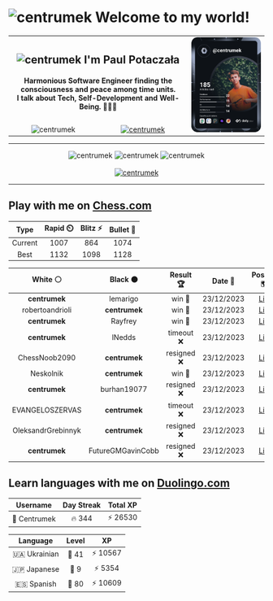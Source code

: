 <h1>
  <img
    src="https://emojis.slackmojis.com/emojis/images/1531849430/4246/blob-sunglasses.gif"
    width="30"
    alt="centrumek"
  />
  Welcome to my world!
</h1>

<table>
  <tbody>
    <tr>
      <td align="center" width="70%" colspan="2">
        <h2>
          <img
            src="https://raw.githubusercontent.com/MartinHeinz/MartinHeinz/master/wave.gif"
            width="30px"
            alt="centrumek"
          />
          I'm Paul Potaczała
        </h2>
        <h4>
          Harmonious Software Engineer finding the consciousness and peace among time units.
          <br/>
          I talk about Tech, Self-Development and Well-Being. 🌿🧘🚀
        </h4>
      </td>
      <td width="30%" rowspan="2">
        <a href="https://app.daily.dev/centrumek">
          <img
            src="./devcard.svg"
            alt="centrumek"
          />
        </a>
      </td>
    </tr>
    <tr align="center">
      <td>
        <img
          src="https://komarev.com/ghpvc/?username=centrumek&label=visitors&color=0e75b6&style=flat"
          alt="centrumek"
        >
      </td>
      <td>
        <a href="https://stackoverflow.com/users/14496012/centrumek">
          <img
            src="https://stackoverflow.com/users/flair/14496012.png?theme=dark"
            alt="centrumek"
          >
        </a>
      </td>
    </tr>
  </tbody>
</table>

---
<div align="center">
  <img 
    src="https://github-readme-stats.vercel.app/api?username=centrumek&show_icons=true&count_private=true&theme=dark&hide_border=true&hide=issues,contribs&bg_color=00000000"
    alt="centrumek"
  />
  <img
    src="https://github-readme-stats.vercel.app/api/top-langs/?username=centrumek&layout=compact&hide_border=true&theme=dark&bg_color=00000000&langs_count=6&exclude_repo=air-statistic-app"
    alt="centrumek"
  />
  <img 
    src="https://github-readme-streak-stats.herokuapp.com?user=centrumek&theme=dark&hide_border=true&background=FFFFFF00"
    alt="centrumek"
  />
  <br/>
  <br/>
  <a href="https://www.buymeacoffee.com/centrumek">
    <img
      src="https://cdn.buymeacoffee.com/buttons/v2/default-orange.png"
      height="50"
      width="210"
      alt="centrumek"
    />
  </a>
</div>

---

## Play with me on [Chess.com](https://www.chess.com/member/centrumek)

<div align="center">
<!--START_SECTION:chessStats-->
<!-- Automatically generated with https://github.com/Balastrong/chess-stats-action -->

| Type | Rapid ⏲️ | Blitz ⚡ | Bullet 🔫 |
|:---:|:---:|:---:|:---:|
| Current | 1007 | 864 | 1074 |
| Best | 1132 | 1098 | 1128 |

| White ⚪ | Black ⚫ | Result 🏆 | Date 📅 | Position 🗺️ | Type 🕕 |
|:---:|:---:|:---:|:---:|:---:|:---:|
| **centrumek** | lemarigo | win 🥇 | 23/12/2023 | <a href="http://www.ee.unb.ca/cgi-bin/tervo/fen.pl?select=3k4/8/2pp4/2r5/K3b3/P7/8/8 b - -">Link</a> | Blitz |
| robertoandrioli | **centrumek** | win 🥇 | 23/12/2023 | <a href="http://www.ee.unb.ca/cgi-bin/tervo/fen.pl?select=8/R7/8/8/8/2R4K/PP3kr1/7r w - -">Link</a> | Blitz |
| **centrumek** | Rayfrey | win 🥇 | 23/12/2023 | <a href="http://www.ee.unb.ca/cgi-bin/tervo/fen.pl?select=2r5/8/8/1P6/1K1bkp2/8/8/4R3 b - -">Link</a> | Blitz |
| **centrumek** | lNedds | timeout ❌ | 23/12/2023 | <a href="http://www.ee.unb.ca/cgi-bin/tervo/fen.pl?select=8/8/8/8/4K3/6k1/5r1p/6q1 w - -">Link</a> | Blitz |
| ChessNoob2090 | **centrumek** | resigned ❌ | 23/12/2023 | <a href="http://www.ee.unb.ca/cgi-bin/tervo/fen.pl?select=8/8/8/8/1P1pNk2/3Pb3/2Q1K1P1/8 b - -">Link</a> | Blitz |
| Neskolnik | **centrumek** | win 🥇 | 23/12/2023 | <a href="http://www.ee.unb.ca/cgi-bin/tervo/fen.pl?select=k7/Pq6/K7/8/5N2/8/8/8 w - -">Link</a> | Blitz |
| **centrumek** | burhan19077 | resigned ❌ | 23/12/2023 | <a href="http://www.ee.unb.ca/cgi-bin/tervo/fen.pl?select=r3r1k1/2p2pp1/p6p/1p1p4/Pq1PnPP1/3BP2P/2P5/R3R1K1 w - -">Link</a> | Blitz |
| EVANGELOSZERVAS | **centrumek** | timeout ❌ | 23/12/2023 | <a href="http://www.ee.unb.ca/cgi-bin/tervo/fen.pl?select=8/3k4/1R1p4/2p1p3/4P3/1PPP1p2/3K1P2/8 b - -">Link</a> | Blitz |
| OleksandrGrebinnyk | **centrumek** | resigned ❌ | 23/12/2023 | <a href="http://www.ee.unb.ca/cgi-bin/tervo/fen.pl?select=8/8/4k3/8/7P/8/6PK/5R2 b - -">Link</a> | Blitz |
| **centrumek** | FutureGMGavinCobb | resigned ❌ | 23/12/2023 | <a href="http://www.ee.unb.ca/cgi-bin/tervo/fen.pl?select=8/7p/2n3p1/4p3/1p2P1P1/pK3k1P/8/8 w - e6">Link</a> | Blitz |

<!--END_SECTION:chessStats-->
</div>

## Learn languages with me on [Duolingo.com](https://www.duolingo.com/profile/Centrumek)

<div align="center">
<!--START_SECTION:duolingoStats-->
<!-- Automatically generated with https://github.com/centrumek/duolingo-readme-stats-->

| Username | Day Streak | Total XP |
|:---:|:---:|:---:|
| 👤 Centrumek | 🔥 344 | ⚡ 26530 |

| Language | Level | XP |
|:---:|:---:|:---:|
| 🇺🇦 Ukrainian | 👑 41 | ⚡ 10567 |
| 🇯🇵 Japanese | 👑 9 | ⚡ 5354 |
| 🇪🇸 Spanish | 👑 80 | ⚡ 10609 |

<!--END_SECTION:duolingoStats-->
</div>
<!--
**centrumek/centrumek** is a ✨ _special_ ✨ repository because its `README.md` (this file) appears on your GitHub profile.

Here are some ideas to get you started:

- 🔭 I’m currently working on ...
- 🌱 I’m currently learning ...
- 👯 I’m looking to collaborate on ...
- 🤔 I’m looking for help with ...
- 💬 Ask me about ...
- 📫 How to reach me: ...
- 😄 Pronouns: ...
- ⚡ Fun fact: ...
-->
